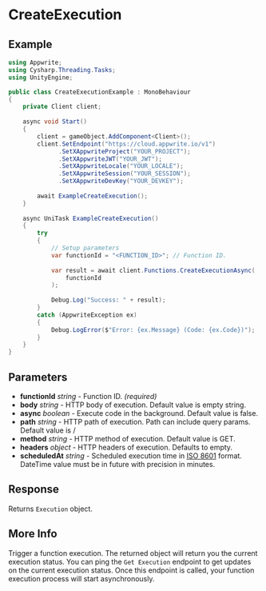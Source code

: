 # CreateExecution

## Example

```csharp
using Appwrite;
using Cysharp.Threading.Tasks;
using UnityEngine;

public class CreateExecutionExample : MonoBehaviour
{
    private Client client;
    
    async void Start()
    {
        client = gameObject.AddComponent<Client>();
        client.SetEndpoint("https://cloud.appwrite.io/v1")
              .SetXAppwriteProject("YOUR_PROJECT");
              .SetXAppwriteJWT("YOUR_JWT");
              .SetXAppwriteLocale("YOUR_LOCALE");
              .SetXAppwriteSession("YOUR_SESSION");
              .SetXAppwriteDevKey("YOUR_DEVKEY");
        
        await ExampleCreateExecution();
    }
    
    async UniTask ExampleCreateExecution()
    {
        try
        {
            // Setup parameters
            var functionId = "<FUNCTION_ID>"; // Function ID.
            
            var result = await client.Functions.CreateExecutionAsync(
                functionId
            );
            
            Debug.Log("Success: " + result);
        }
        catch (AppwriteException ex)
        {
            Debug.LogError($"Error: {ex.Message} (Code: {ex.Code})");
        }
    }
}
```

## Parameters

- **functionId** *string* - Function ID. *(required)*
- **body** *string* - HTTP body of execution. Default value is empty string.
- **async** *boolean* - Execute code in the background. Default value is false.
- **path** *string* - HTTP path of execution. Path can include query params. Default value is /
- **method** *string* - HTTP method of execution. Default value is GET.
- **headers** *object* - HTTP headers of execution. Defaults to empty.
- **scheduledAt** *string* - Scheduled execution time in [ISO 8601](https://www.iso.org/iso-8601-date-and-time-format.html) format. DateTime value must be in future with precision in minutes.

## Response

Returns `Execution` object.
## More Info

Trigger a function execution. The returned object will return you the current execution status. You can ping the `Get Execution` endpoint to get updates on the current execution status. Once this endpoint is called, your function execution process will start asynchronously.
